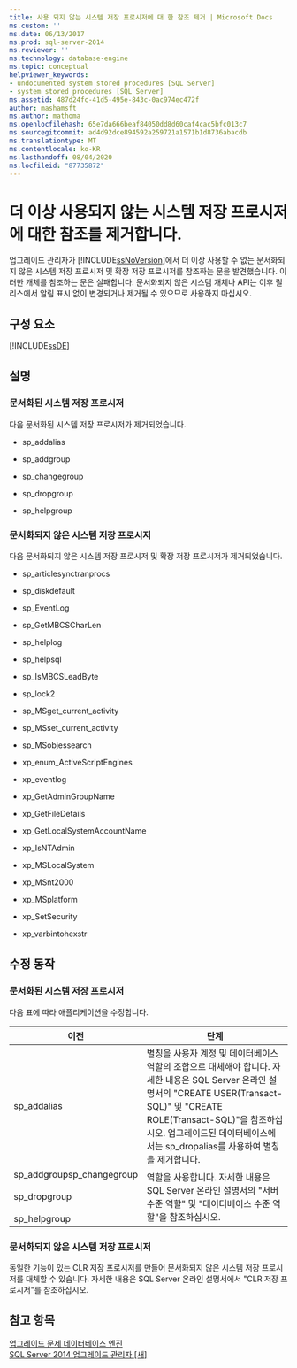 ```yaml
---
title: 사용 되지 않는 시스템 저장 프로시저에 대 한 참조 제거 | Microsoft Docs
ms.custom: ''
ms.date: 06/13/2017
ms.prod: sql-server-2014
ms.reviewer: ''
ms.technology: database-engine
ms.topic: conceptual
helpviewer_keywords:
- undocumented system stored procedures [SQL Server]
- system stored procedures [SQL Server]
ms.assetid: 487d24fc-41d5-495e-843c-0ac974ec472f
author: mashamsft
ms.author: mathoma
ms.openlocfilehash: 65e7da666beaf84050dd8d60caf4cac5bfc013c7
ms.sourcegitcommit: ad4d92dce894592a259721a1571b1d8736abacdb
ms.translationtype: MT
ms.contentlocale: ko-KR
ms.lasthandoff: 08/04/2020
ms.locfileid: "87735872"
---
```

# <a name="remove-references-to-deprecated-system-stored-procedures"></a>더 이상 사용되지 않는 시스템 저장 프로시저에 대한 참조를 제거합니다.
  업그레이드 관리자가 [!INCLUDE[ssNoVersion](../../includes/ssnoversion-md.md)]에서 더 이상 사용할 수 없는 문서화되지 않은 시스템 저장 프로시저 및 확장 저장 프로시저를 참조하는 문을 발견했습니다. 이러한 개체를 참조하는 문은 실패합니다. 문서화되지 않은 시스템 개체나 API는 이후 릴리스에서 알림 표시 없이 변경되거나 제거될 수 있으므로 사용하지 마십시오.  
  
## <a name="component"></a>구성 요소  
 [!INCLUDE[ssDE](../../includes/ssde-md.md)]  
  
## <a name="description"></a>설명  
  
### <a name="documented-system-stored-procedures"></a>문서화된 시스템 저장 프로시저  
 다음 문서화된 시스템 저장 프로시저가 제거되었습니다.  
  
-   sp_addalias  
  
-   sp_addgroup  
  
-   sp_changegroup  
  
-   sp_dropgroup  
  
-   sp_helpgroup  
  
### <a name="undocumented-system-stored-procedures"></a>문서화되지 않은 시스템 저장 프로시저  
 다음 문서화되지 않은 시스템 저장 프로시저 및 확장 저장 프로시저가 제거되었습니다.  
  
-   sp_articlesynctranprocs  
  
-   sp_diskdefault  
  
-   sp_EventLog  
  
-   sp_GetMBCSCharLen  
  
-   sp_helplog  
  
-   sp_helpsql  
  
-   sp_IsMBCSLeadByte  
  
-   sp_lock2  
  
-   sp_MSget_current_activity  
  
-   sp_MSset_current_activity  
  
-   sp_MSobjessearch  
  
-   xp_enum_ActiveScriptEngines  
  
-   xp_eventlog  
  
-   xp_GetAdminGroupName  
  
-   xp_GetFileDetails  
  
-   xp_GetLocalSystemAccountName  
  
-   xp_IsNTAdmin  
  
-   xp_MSLocalSystem  
  
-   xp_MSnt2000  
  
-   xp_MSplatform  
  
-   xp_SetSecurity  
  
-   xp_varbintohexstr  
  
## <a name="corrective-action"></a>수정 동작  
  
### <a name="documented-system-stored-procedures"></a>문서화된 시스템 저장 프로시저  
 다음 표에 따라 애플리케이션을 수정합니다.  
  
|이전|단계|  
|----------------|-------------|  
|sp_addalias|별칭을 사용자 계정 및 데이터베이스 역할의 조합으로 대체해야 합니다. 자세한 내용은 SQL Server 온라인 설명서의 "CREATE USER(Transact-SQL)" 및 "CREATE ROLE(Transact-SQL)"을 참조하십시오. 업그레이드된 데이터베이스에서는 sp_dropalias를 사용하여 별칭을 제거합니다.|  
|sp_addgroupsp_changegroup<br /><br /> sp_dropgroup<br /><br /> sp_helpgroup|역할을 사용합니다. 자세한 내용은 SQL Server 온라인 설명서의 "서버 수준 역할" 및 "데이터베이스 수준 역할"을 참조하십시오.|  
  
### <a name="undocmented-system-stored-procedures"></a>문서화되지 않은 시스템 저장 프로시저  
 동일한 기능이 있는 CLR 저장 프로시저를 만들어 문서화되지 않은 시스템 저장 프로시저를 대체할 수 있습니다. 자세한 내용은 SQL Server 온라인 설명서에서 "CLR 저장 프로시저"를 참조하십시오.  
  
## <a name="see-also"></a>참고 항목  
 [업그레이드 문제 데이터베이스 엔진](../../../2014/sql-server/install/database-engine-upgrade-issues.md)   
 [SQL Server 2014 업그레이드 관리자 &#91;새&#93;](sql-server-2014-upgrade-advisor.md)  
  
  
